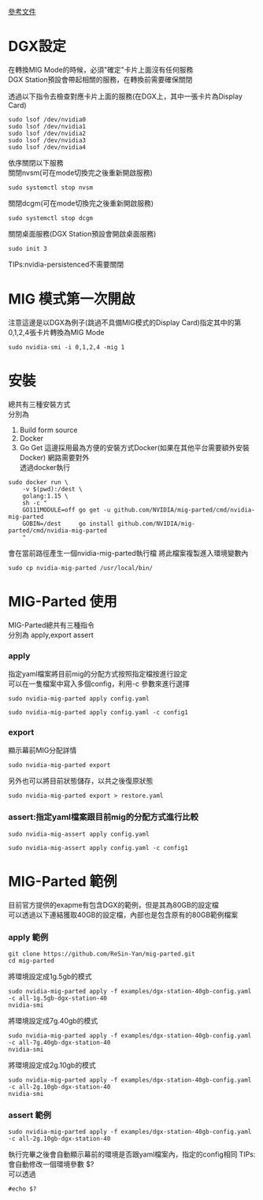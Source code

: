 [參考文件](https://github.com/NVIDIA/mig-parted "link")    
# DGX設定
在轉換MIG Mode的時候，必須"確定"卡片上面沒有任何服務  
DGX Station預設會帶起相關的服務，在轉換前需要確保關閉  

透過以下指令去檢查對應卡片上面的服務(在DGX上，其中一張卡片為Display Card)
```
sudo lsof /dev/nvidia0
sudo lsof /dev/nvidia1
sudo lsof /dev/nvidia2
sudo lsof /dev/nvidia3
sudo lsof /dev/nvidia4
```
依序關閉以下服務  
關閉nvsm(可在mode切換完之後重新開啟服務)  
```
sudo systemctl stop nvsm
```
關閉dcgm(可在mode切換完之後重新開啟服務)  
```
sudo systemctl stop dcgm
```
關閉桌面服務(DGX Station預設會開啟桌面服務)  
```
sudo init 3
```

TIPs:nvidia-persistenced不需要關閉
# MIG 模式第一次開啟
注意這邊是以DGX為例子(跳過不具備MIG模式的Display Card)指定其中的第0,1,2,4張卡片轉換為MIG Mode
```
sudo nvidia-smi -i 0,1,2,4 -mig 1
```

# 安裝  
總共有三種安裝方式  
分別為  
1. Build form source  
2. Docker 
3. Go Get
這邊採用最為方便的安裝方式Docker(如果在其他平台需要額外安裝Docker)
網路需要對外  
透過docker執行
```
sudo docker run \
    -v $(pwd):/dest \
    golang:1.15 \
    sh -c "
    GO111MODULE=off go get -u github.com/NVIDIA/mig-parted/cmd/nvidia-mig-parted
    GOBIN=/dest     go install github.com/NVIDIA/mig-parted/cmd/nvidia-mig-parted
    "

```  
會在當前路徑產生一個nvidia-mig-parted執行檔
將此檔案複製進入環境變數內
```
sudo cp nvidia-mig-parted /usr/local/bin/
```



# MIG-Parted 使用
MIG-Parted總共有三種指令  
分別為 apply,export assert  
### apply
指定yaml檔案將目前mig的分配方式按照指定檔按進行設定  
可以在一隻檔案中寫入多個config，利用-c 參數來進行選擇
```
sudo nvidia-mig-parted apply config.yaml
```
```
sudo nvidia-mig-parted apply config.yaml -c config1
```
### export
顯示幕前MIG分配詳情  
```
sudo nvidia-mig-parted export

```
另外也可以將目前狀態儲存，以共之後復原狀態
```
sudo nvidia-mig-parted export > restore.yaml

```

### assert:指定yaml檔案跟目前mig的分配方式進行比較  
```
sudo nvidia-mig-assert apply config.yaml
```
```
sudo nvidia-mig-assert apply config.yaml -c config1
```
# MIG-Parted 範例
目前官方提供的exapme有包含DGX的範例，但是其為80GB的設定檔  
可以透過以下連結獲取40GB的設定檔，內部也是包含原有的80GB範例檔案  

### apply 範例
```
git clone https://github.com/ReSin-Yan/mig-parted.git
cd mig-parted
```
將環境設定成1g.5gb的模式
```
sudo nvidia-mig-parted apply -f examples/dgx-station-40gb-config.yaml -c all-1g.5gb-dgx-station-40
nvidia-smi
```
將環境設定成7g.40gb的模式
```
sudo nvidia-mig-parted apply -f examples/dgx-station-40gb-config.yaml -c all-7g.40gb-dgx-station-40
nvidia-smi
```
將環境設定成2g.10gb的模式
```
sudo nvidia-mig-parted apply -f examples/dgx-station-40gb-config.yaml -c all-2g.10gb-dgx-station-40
nvidia-smi
```

### assert 範例

```
sudo nvidia-mig-parted apply -f examples/dgx-station-40gb-config.yaml -c all-2g.10gb-dgx-station-40
```

執行完畢之後會自動顯示幕前的環境是否跟yaml檔案內，指定的config相同
TIPs:會自動修改一個環境參數 $?  
可以透過
```
#echo $?
```
